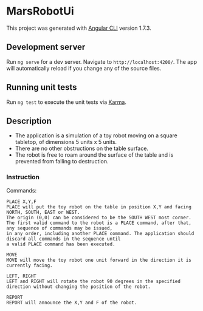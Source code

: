 # MarsRobotUi

This project was generated with [Angular CLI](https://github.com/angular/angular-cli) version 1.7.3.

## Development server

Run `ng serve` for a dev server. Navigate to `http://localhost:4200/`. The app will automatically reload if you change any of the source files.

## Running unit tests

Run `ng test` to execute the unit tests via [Karma](https://karma-runner.github.io).

## Description
- The application is a simulation of a toy robot moving on a square tabletop, of dimensions 5 units x 5 units.
- There are no other obstructions on the table surface.
- The robot is free to roam around the surface of the table and is prevented from falling to destruction.

### Instruction
Commands:

```
PLACE X,Y,F
PLACE will put the toy robot on the table in position X,Y and facing NORTH, SOUTH, EAST or WEST.
The origin (0,0) can be considered to be the SOUTH WEST most corner.
The first valid command to the robot is a PLACE command, after that, any sequence of commands may be issued, 
in any order, including another PLACE command. The application should discard all commands in the sequence until 
a valid PLACE command has been executed.
```
```
MOVE
MOVE will move the toy robot one unit forward in the direction it is currently facing.
```
```
LEFT, RIGHT
LEFT and RIGHT will rotate the robot 90 degrees in the specified direction without changing the position of the robot.
```
```
REPORT
REPORT will announce the X,Y and F of the robot.
```